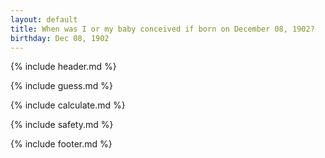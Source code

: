 ```yaml
---
layout: default
title: When was I or my baby conceived if born on December 08, 1902?
birthday: Dec 08, 1902
---
```


{% include header.md %}

{% include guess.md %}

{% include calculate.md %}

{% include safety.md %}

{% include footer.md %}




